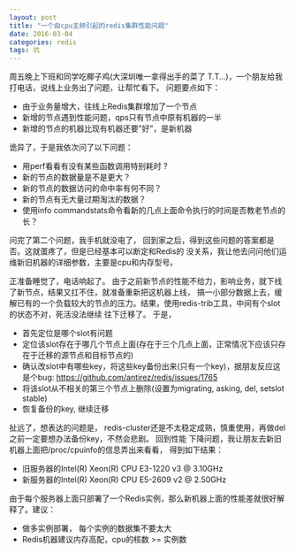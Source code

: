 ```yaml
---
layout: post
title: "一个由cpu主频引起的redis集群性能问题"
date: 2016-03-04
categories: redis
tags: 坑 
---
```


周五晚上下班和同学吃椰子鸡(大深圳唯一拿得出手的菜了 T.T...)，一个朋友给我打电话，说线上业务出了问题，让帮忙看下。
问题要点如下：

- 由于业务量增大，往线上Redis集群增加了一个节点
- 新增的节点遇到性能问题，qps只有节点中原有机器的一半
- 新增的节点的机器比现有机器还要"好"，是新机器

诡异了，于是我依次问了以下问题：

- 用perf看看有没有某些函数调用特别耗时 ?
- 新的节点的数据量是不是更大？
- 新的节点的数据访问的命中率有何不同？ 
- 新的节点有无大量过期淘汰的数据？ 
- 使用info commandstats命令看新的几点上面命令执行的时间是否教老节点的长？

问完了第二个问题，我手机就没电了， 回到家之后，得到这些问题的答案都是否。这就蛋疼了，但是已经基本可以断定和Redis的
没关系，我让他去问问他们运维新旧机器的详细参数，主要是cpu和内存型号。

正准备睡觉了，电话响起了。 由于之前新节点的性能不给力，影响业务，就下线了新节点，结果又扛不住，就准备重新把这机器上线，
搞一小部分数据上去，缓解已有的一个负载较大的节点的压力。结果，使用redis-trib工具，中间有个slot的状态不对，死活没法继续
往下迁移了。 于是，

- 首先定位是哪个slot有问题
- 定位该slot存在于哪几个节点上面(存在于三个几点上面，正常情况下应该只存在于迁移的源节点和目标节点的)
- 确认改slot中有哪些key，将这些key备份出来(只有一个key)，据朋友反应这是个bug: https://github.com/antirez/redis/issues/1765
- 将该slot从不相关的第三个节点上删除(设置为migrating, asking, del, setslot stable)
- 恢复备份的key, 继续迁移

扯远了，想表达的问题是， redis-cluster还是不太稳定成熟，慎重使用，再做del之前一定要想办法备份key，不然会悲剧。 回到性能
下降问题，我让朋友去新旧机器上面把/proc/cpuinfo的信息弄出来看看， 得到如下结果：

- 旧服务器的Intel(R) Xeon(R) CPU E3-1220 v3 @ 3.10GHz
- 新服务器的Intel(R) Xeon(R) CPU E5-2609 v2 @ 2.50GHz

由于每个服务器上面只部署了一个Redis实例，那么新机器上面的性能差就很好解释了。建议：

- 做多实例部署， 每个实例的数据集不要太大
- Redis机器建议内存高配，cpu的核数 >= 实例数
